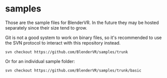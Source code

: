 samples
=======

Those are the sample files for BlenderVR. In the future they may be hosted separately since their size tend to grow.

Git is not a good system to work on binary files, so it's recommended to use the SVN protocol to interact with this repository instead.

``svn checkout https://github.com/BlenderVR/samples/trunk``

Or for an individual sample folder:

``svn checkout https://github.com/BlenderVR/samples/trunk/basic``
